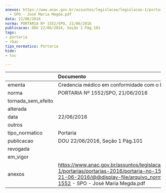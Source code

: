 ```yaml
---
anexos: https://www.anac.gov.br/assuntos/legislacao/legislacao-1/portarias/portarias-2016/portaria-no-1552-spo-21-06-2016/@@display-file/arquivo_norma/PA2016-1552
  - SPO - José Maria Megda.pdf
data: 22/06/2016
norma: PORTARIA Nº 1552/SPO, 21/06/2016
publicacao: DOU 22/06/2016, Seção 1 Pág.101
tags:
- portaria
- rbac
tipo_normatico: Portaria
hide: 
- toc 
 
---
```


|                    | Documento                                                                                                                                                                               |
|:-------------------|:----------------------------------------------------------------------------------------------------------------------------------------------------------------------------------------|
| ementa             | Credencia médico em conformidade com o RBAC nº 67.                                                                                                                                      |
| norma              | PORTARIA Nº 1552/SPO, 21/06/2016                                                                                                                                                        |
| tornada_sem_efeito |                                                                                                                                                                                         |
| alterada           |                                                                                                                                                                                         |
| data               | 22/06/2016                                                                                                                                                                              |
| outros             |                                                                                                                                                                                         |
| tipo_normatico     | Portaria                                                                                                                                                                                |
| publicacao         | DOU 22/06/2016, Seção 1 Pág.101                                                                                                                                                         |
| revogada           |                                                                                                                                                                                         |
| em_vigor           |                                                                                                                                                                                         |
| anexos             | https://www.anac.gov.br/assuntos/legislacao/legislacao-1/portarias/portarias-2016/portaria-no-1552-spo-21-06-2016/@@display-file/arquivo_norma/PA2016-1552 - SPO - José Maria Megda.pdf |